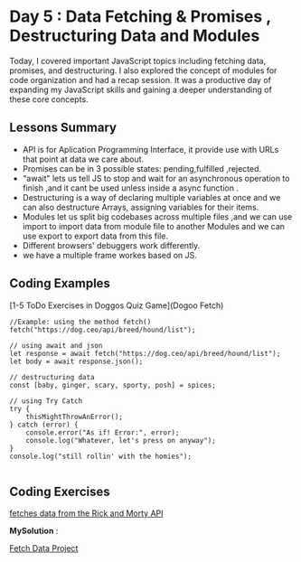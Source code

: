 
# Day 5 :  Data Fetching & Promises , Destructuring Data and Modules
Today, I covered important JavaScript topics including fetching data, promises, and destructuring. I also explored the concept of modules for code organization and had a recap session. It was a productive day of expanding my JavaScript skills and gaining a deeper understanding of these core concepts.

## Lessons Summary
- API is for Aplication Programming Interface, it provide use with URLs that point at data we care about.
- Promises can be in 3 possible states: pending,fulfilled ,rejected.
- "await" lets us tell JS to stop and wait for an asynchronous operation to finish ,and it cant be used unless inside a async function .
- Destructuring is a way of declaring multiple variables at once and we can also destructure Arrays, assigning variables for their items.
- Modules let us split big codebases across multiple files ,and we can use import to import data from module file to another Modules  and we can use export to export data from this file.
- Different browsers' debuggers work differently.
- we have a multiple frame workes based on JS. 

## Coding Examples
[1-5 ToDo Exercises in Doggos Quiz Game](Dogoo Fetch)

```
//Example: using the method fetch()
fetch("https://dog.ceo/api/breed/hound/list");

// using await and json 
let response = await fetch("https://dog.ceo/api/breed/hound/list");
let body = await response.json();

// destructuring data  
const [baby, ginger, scary, sporty, posh] = spices;

// using Try Catch 
try {
    thisMightThrowAnError();
} catch (error) {
    console.error("As if! Error:", error); 
    console.log("Whatever, let's press on anyway");
}
console.log("still rollin' with the homies");
 
```

## Coding Exercises

[  fetches data from the Rick and Morty API](https://github.com/orjwan-alrajaby/gsg-expressjs-backend-training-2023/blob/main/learning-sprint-1/week1-day3-task/task.md)

**MySolution** :

[Fetch Data Project](https://github.com/MostafaTahboub/Mastering-JavaScript-in-20-Days/tree/main/Fetching%20Data)
